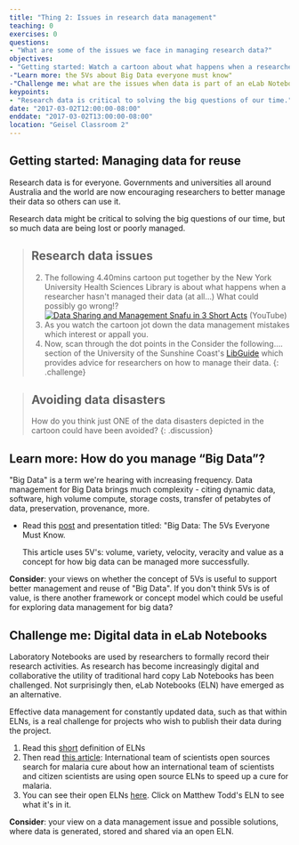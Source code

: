 ```yaml
---
title: "Thing 2: Issues in research data management"
teaching: 0
exercises: 0
questions:
- "What are some of the issues we face in managing research data?"
objectives:
- "Getting started: Watch a cartoon about what happens when a researcher hasn't managed their data (at all…) What could possibly go wrong!?"
-"Learn more: the 5Vs about Big Data everyone must know"
-"Challenge me: what are the issues when data is part of an eLab Notebook?"
keypoints:
- "Research data is critical to solving the big questions of our time."
date: "2017-03-02T12:00:00-08:00"
enddate: "2017-03-02T13:00:00-08:00"
location: "Geisel Classroom 2"
---
```

## Getting started: Managing data for reuse

Research data is for everyone.  Governments and universities all around Australia and the world are now encouraging researchers to better manage their data so others can use it.

Research data might be critical to solving the big questions of our time, but so much data are being lost or poorly managed.

>## Research data issues
>2. The following 4.40mins cartoon put together by the New York University Health Sciences Library is about what happens when a researcher hasn't managed their data (at all…) What could possibly go wrong!?\
     [![Data Sharing and Management Snafu in 3 Short Acts ](https://img.youtube.com/vi/66oNv_DJuPc/0.jpg)](https://www.youtube.com/watch?v=66oNv_DJuPc "Data Sharing and Management Snafu in 3 Short Acts") (YouTube)
>3. As you watch the cartoon jot down the data management mistakes which interest or appall you.
>4. Now, scan through the dot points in the Consider the following…. section of the University of the Sunshine Coast's [LibGuide](http://libguides.usc.edu.au/researchdata) which provides advice for researchers on how to manage their data.
{: .challenge}

>## Avoiding data disasters
>How do you think just ONE of the data disasters depicted in the cartoon could have been avoided?
{: .discussion}

## Learn more: How do you manage “Big Data”?

"Big Data" is a term we're hearing with increasing frequency. Data management for Big Data brings much complexity - citing dynamic data, software, high volume compute, storage costs, transfer of petabytes of data, preservation, provenance, more.

* Read this [post](https://www.linkedin.com/pulse/20140306073407-64875646-big-data-the-5-vs-everyone-must-know) and presentation titled: "Big Data: The 5Vs Everyone Must Know.

  This article uses 5V's: volume, variety, velocity, veracity and value as a concept for how big data can be managed more successfully.

**Consider**: your views on whether the concept of 5Vs is useful to support better management and reuse of "Big Data".  If you don't think 5Vs is of value, is there another framework or concept model which could be useful for exploring data management for big data?

## Challenge me: Digital data in eLab Notebooks

Laboratory Notebooks are used by researchers to formally record their research activities. As research has become increasingly digital and collaborative the utility of traditional hard copy Lab Notebooks has been challenged.  Not surprisingly then, eLab Notebooks (ELN) have emerged as an alternative.

Effective data management for constantly updated data, such as that within ELNs, is a real challenge for projects who wish to publish their data during the project.

1. Read this [short](http://esciencelibrary.umassmed.edu/professional-educ/escience-thesaurus/electronic-laboratory-notebook) definition of ELNs
2. Then read [this article](https://opensource.com/life/14/6/international-team-open-sources-search-malaria-cure): International team of scientists open sources search for malaria cure about how an international team of scientists and citizen scientists are using open source ELNs to speed up a cure for malaria.  
3. You can see their open ELNs [here](http://malaria.ourexperiment.org/).  Click on Matthew Todd's ELN to see what it's in it.

**Consider**: your view on a data management issue and possible solutions, where data is generated, stored and shared via an open ELN.
